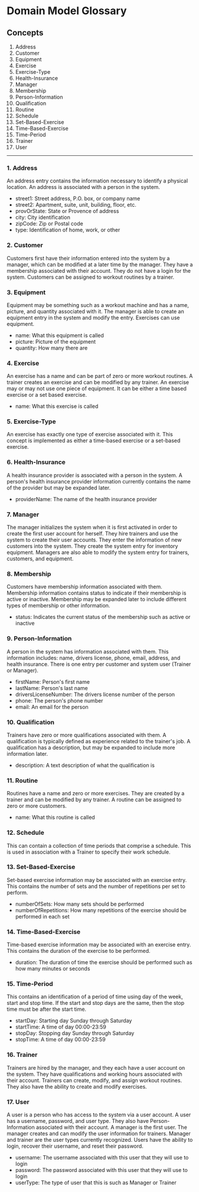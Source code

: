 Domain Model Glossary
=======================

## Concepts

 1. Address
 2. Customer
 3. Equipment
 4. Exercise
 5. Exercise-Type
 6. Health-Insurance
 7. Manager
 8. Membership
 9. Person-Information
 10. Qualification
 11. Routine
 12. Schedule
 13. Set-Based-Exercise
 14. Time-Based-Exercise
 15. Time-Period
 16. Trainer
 17. User


----------

### 1. Address

An address entry contains the information necessary to identify a physical location. An address is associated with a person in the system.
 
 * street1: Street address, P.O. box, or company name
 * street2: Apartment, suite, unit, building, floor, etc.
 * provOrState: State or Provence of address
 * city: City identification
 * zipCode: Zip or Postal code
 * type: Identification of home, work, or other

### 2. Customer

Customers first have their information entered into the system by a manager,  which can be modified at a later time by the manager. They have a membership associated with their account. They do not have a login for the system. Customers can be assigned to workout routines by a trainer.

### 3. Equipment

Equipment may be something such as a workout machine and has a name, picture, and quantity associated with it. The manager is able to create an equipment entry in the system and modify the entry. Exercises can use equipment.

 * name: What this equipment is called
 * picture: Picture of the equipment
 * quantity: How many there are

### 4. Exercise

An exercise has a name and can be part of zero or more workout routines. A trainer creates an exercise and can be modified by any trainer. An exercise may or may not use one piece of equipment. It can be either a time based exercise or a set based exercise. 

 * name: What this exercise is called

### 5. Exercise-Type

An exercise has exactly one type of exercise associated with it. This concept is implemented as either a time-based exercise or a set-based exercise. 

### 6. Health-Insurance

A health insurance provider is associated with a person in the system. A person's health insurance provider information currently contains the name of the provider but may be expanded later.

 * providerName: The name of the health insurance provider

### 7. Manager

The manager initializes the system when it is first activated in order to create the first user account for herself. They hire trainers and use the system to create their user accounts. They enter the information of new customers into the system. They create the system entry for inventory equipment. Managers are also able to modify the system entry for trainers, customers, and equipment.

### 8. Membership

Customers have membership information associated with them. Membership information contains status to indicate if their membership is active or inactive. Membership may be expanded later to include different types of membership or other information.

 * status: Indicates the current status of the membership such as active or inactive

### 9. Person-Information

A person in the system has information associated with them. This information includes: name, drivers license, phone, email, address, and health insurance. There is one entry per customer and system user (Trainer or Manager).

 * firstName: Person's first name
 * lastName: Person's last name
 * driversLicenseNumber: The drivers license number of the person
 * phone: The person's phone number 
 * email: An email for the person

### 10. Qualification

Trainers have zero or more qualifications associated with them. A qualification is typically defined as experience related to the trainer's job. A qualification has a description, but may be expanded to include more information later.

 * description: A text description of what the qualification is

### 11. Routine

Routines have a name and zero or more exercises. They are created by a trainer and can be modified by any trainer. A routine can be assigned to zero or more customers.

 * name: What this routine is called
 
### 12. Schedule

This can contain a collection of time periods that comprise a schedule. This is used in association with a Trainer to specify their work schedule.

### 13. Set-Based-Exercise

Set-based exercise information may be associated with an exercise entry. This contains the number of sets and the number of repetitions per set to perform.

 * numberOfSets: How many sets should be performed
 * numberOfRepetitions: How many repetitions of the exercise should be performed in each set

### 14. Time-Based-Exercise

Time-based exercise information may be associated with an exercise entry. This contains the duration of the exercise to be performed. 

 * duration: The duration of time the exercise should be performed such as how many minutes or seconds

### 15. Time-Period

This contains an identification of a period of time using day of the week, start and stop time. If the start and stop days are the same, then the stop time must be after the start time.

 * startDay: Starting day Sunday through Saturday
 * startTime: A time of day 00:00-23:59
 * stopDay: Stopping day Sunday through Saturday
 * stopTime: A time of day 00:00-23:59

### 16. Trainer

Trainers are hired by the manager, and they each have a user account on the system. They have qualifications and working hours associated with their account. Trainers can create, modify, and assign workout routines. They also have the ability to create and modify exercises.

### 17. User

A user is a person who has access to the system via a user account. A user has a username, password, and user type. They also have Person-Information associated with their account. A manager is the first user. The manager creates and can modify the user information for trainers. Manager and trainer are the user types currently recognized. Users have the ability to login, recover their username, and reset their password.

 * username: The username associated with this user that they will use to login
 * password: The password associated with this user that they will use to login
 * userType: The type of user that this is such as Manager or Trainer
